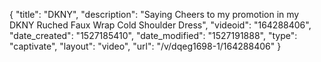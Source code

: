 {
    "title": "DKNY",
    "description": "Saying Cheers to my promotion in my DKNY Ruched Faux Wrap Cold Shoulder Dress",
    "videoid": "164288406",
    "date_created": "1527185410",
    "date_modified": "1527191888",
    "type": "captivate",
    "layout": "video",
    "url": "\/v\/dqeg1698-1\/164288406"
}